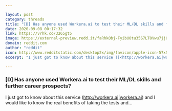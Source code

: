 ```yaml
---

layout: post
category: threads
title: "[D] Has anyone used Workera.ai to test their ML/DL skills and further career prospects?"
date: 2020-09-08 00:17:32
link: https://vrhk.co/3265gt5
image: https://external-preview.redd.it/faRhkObj-FyibUOtu35S7LTOVwu7jjU8SCWPOBHgSDM.jpg?width=1200&height=628.272251309&auto=webp&crop=1200:628.272251309,smart&s=bf32b3c1587e5385d53dbdd7d2b75e613faeb0c5
domain: reddit.com
author: "reddit"
icon: http://www.redditstatic.com/desktop2x/img/favicon/apple-icon-57x57.png
excerpt: "I just got to know about this service ([<http://workera.ai|workera.ai>](<https://workera.ai>)) and I would like to know the real benefits of taking the tests and..."

---
```


### [D] Has anyone used Workera.ai to test their ML/DL skills and further career prospects?

I just got to know about this service ([<http://workera.ai|workera.ai>](<https://workera.ai>)) and I would like to know the real benefits of taking the tests and...